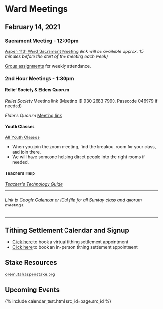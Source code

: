 # Ward Meetings


## February 14, 2021

<!--
### Teachers Council Meeting - 10:00am
[Join this Zoom Meeting](https://zoom.us/j/95387747449?pwd=b1l6REh0S3dIMVIzTzhMVTVUTHpSUT09)
-->

### Sacrament Meeting - 12:00pm


[Aspen 11th Ward Sacrament Meeting](https://www.youtube.com/watch?v=MIJkzXVttEI) *(link will be available approx. 15 minutes before the start of the meeting each week)*

[Group assignments](https://docs.google.com/document/d/1mpLDtxDyq9XB_umNcKlkvhGHiGv-0iW3OCYqaRxaDrI/preview) for weekly attendance.


### 2nd Hour Meetings - 1:30pm
<!--
* Gospel Doctrine - Griffith [meeting link](https://us02web.zoom.us/j/6270768192?pwd=WE5IakduUTViQmNhd0NpdzZLSlp3UT09)
* Course 11 (11-12yo) - Bro/Sis. Anderson [meeting link](https://zoom.us/j/9326443309?pwd=MkZ5Zmt1bXdHYUdXZHkxL25oUStsdz09)
* Course 12 (12-13yo) - Bro/Sis. Davies [meeting link](https://meet.google.com/zww-rnvx-gda)
* Course 13 (13-14yo) - Sis. Sharp/Eyring [meeting link](https://prenda.zoom.us/j/7221837462)
* Course 14 (14-15yo) - Bro/Sis. Weaver [meeting link](https://meet.google.com/itg-bpwo-kuq)
* Course 15 (15-16yo) - Bro/Sis. Creer [meeting link](https://meet.google.com/qpm-afzw-acd)
* Course 16/17 (16-18yo) - Bro/Sis. Wilde [meeting link](https://meet.google.com/yfh-xete-ruk)
* YSA - Jones [meeting link](https://meet.google.com/uxh-tedi-wum)

#### Which Youth Class am I in?
##### Course 11
Austin Adams, Henry Boice, Isabella Burr, Kai Chantry, Brooke Johnson, Landon Lupus, Alice McGrath, Kiara Niklitschek, Joshua Reid, Gustavo Rocha, Jett Ross, Thomas Spackman
##### Course 12
Luke Bergin, Beth Douglas, Grayson Ellison, Cooper Garner, Grace Graham, Aspyn Johnson, Marshall Kimber, JC Martinez, Luis Meneses, Giovana Rocha, Javin Rowley, Cohen Sharp, Chloe Van Dyke
##### Course 13
David Burr, Megan Humble, Emma Jacquart, Anna McGrath, Kayden Norton, JJ Perkins, Eden Spackman, Marjorie Story
##### Course 14
Paige Adams, Rachel Bergin, Briggs Bronson, Michael Burr, Ronan Dallin, Ella Ellison, Angel Hill, Chase Johnson, Michael Judkins, Chanel Lupus, Ava Newton, Emmy Sharp
##### Course 15
Alexis Adams, Robbie Boyce, Morgan Burton, Nelson Johnson, Coen Long, Isabela Rocha, Dylan Story, Cooper Todd, Daphne Waldron, Elijah Woolf
##### Course 16
Emma Bergin, Brenna Bronson, Julissa Martinez, Lindsay Van Dyke, William Westrup, Tate Wilde
##### Course 17
Oliver Boice, Kimberly Dellaripa, Luke Douglas, Joey Hadfield, Jasmine Hill, Kadie Hunsaker, Haylee Johnson, Kimball Johnson, AmyLynn Judkins, Camille Van Orman
##### Course 17B
Sofia Gonzalez, Hailey Johnson, Christian Todd
-->
<!--
### Fifth Sunday Lesson
* Lesson [meeting link](https://prenda.zoom.us/j/92074344873) 
-->

#### Relief Society & Elders Quorum

*Relief Society* [Meeting link](https://zoom.us/j/93026837990?pwd=QmdhMS80ZUg5NXBBMkxJU1hnY2NVUT09) (Meeting ID 930 2683 7990, Passcode 046979 if needed)

*Elder's Quorum* [Meeting link](https://meet.google.com/hkq-fmnt-ctr)

#### Youth Classes

[All Youth Classes](https://us02web.zoom.us/j/83116018375?pwd=SHcva0tnay9XVWFoL0hQbU1VdXZmUT09)
* When you join the zoom meeting, find the breakout room for your class, and join there.
* We will have someone helping direct people into the right rooms if needed.

<!--
#### Young Women

*Young Women (Combined)* [Meeting link](https://meet.google.com/jzi-ssnm-uxb)
-->
<!--
#### Aaronic Priesthood

*Deacons Quorum* [Meeting link](https://meet.google.com/qrq-bpze-pmu)

*Teachers Quorum* [Meeting link](https://meet.google.com/wiz-zbgv-nxs)

*Priests Quorum* [Meeting link](https://meet.google.com/hyi-jkmp-ymd)
-->

<!--
### Youth Fireside - 3:00pm

*Youth Fireside* [Meeting link](https://us02web.zoom.us/j/82038809943?pwd=MHc3VDNBS3AxMTZiR3Q4T3hJTnladz09)
-->

#### Teachers Help

*[Teacher's Technology Guide](https://docs.google.com/document/d/1dSY6IK2yK7si5LEYBuJu4oAn8cZhzvsciy1mspVzn3Q/edit)* 

   ---  
###### Link to [Google Calendar](https://calendar.google.com/calendar/u/0?cid=YXNwZW4xMWNvbW11bmljYXRpb25zQGdtYWlsLmNvbQ) or [iCal file](https://calendar.google.com/calendar/ical/aspen11communications%40gmail.com/public/basic.ics) for all Sunday class and quorum meetings.

   --- 

## Tithing Settlement Calendar and Signup
* [Click here](https://bishopsharp-tithing-settlement-2020-virtual.youcanbook.me) to book a virtual tithing settlement appointment
* [Click here](https://bishopsharp-tithing-settlement-2020.youcanbook.me) to book an in-person tithing settlement appointment

## Stake Resources
[oremutahaspenstake.org](https://www.oremutahaspenstake.org/)

## Upcoming Events
{% include calendar_test.html src_id=page.src_id %}

